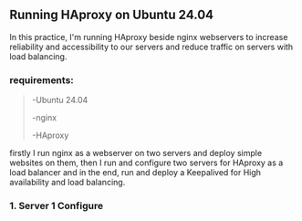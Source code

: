 ## Running HAproxy on Ubuntu 24.04

In this practice, I'm running HAproxy beside nginx webservers to increase reliability and accessibility to our servers and reduce traffic on servers with load balancing.

### requirements:
> -Ubuntu 24.04
> 
> -nginx
> 
> -HAproxy

firstly I run nginx as a webserver on two servers and deploy simple websites on them, then I run and configure two servers for HAproxy as a load balancer and in the end, run and deploy a Keepalived for High availability and load balancing.

### 1. Server 1 Configure

